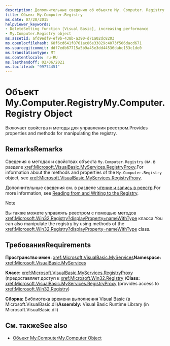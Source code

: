 ```yaml
---
description: Дополнительные сведения об объекте My. Computer. Registry
title: Объект My.Computer.Registry
ms.date: 07/20/2015
helpviewer_keywords:
- DeleteSetting function [Visual Basic], increasing performance
- My.Computer.Registry object
ms.assetid: afd9edf9-ef9b-438b-a390-d71a02dc8203
ms.openlocfilehash: 68f6cd641f8761ac86e33829c4073f506dacd671
ms.sourcegitcommit: ddf7edb67715a5b9a45e3dd44536dabc153c1de0
ms.translationtype: MT
ms.contentlocale: ru-RU
ms.lasthandoff: 02/06/2021
ms.locfileid: "99774451"
---
```

# <a name="mycomputerregistry-object"></a><span data-ttu-id="f851d-103">Объект My.Computer.Registry</span><span class="sxs-lookup"><span data-stu-id="f851d-103">My.Computer.Registry Object</span></span>

<span data-ttu-id="f851d-104">Включает свойства и методы для управления реестром.</span><span class="sxs-lookup"><span data-stu-id="f851d-104">Provides properties and methods for manipulating the registry.</span></span>  
  
## <a name="remarks"></a><span data-ttu-id="f851d-105">Remarks</span><span class="sxs-lookup"><span data-stu-id="f851d-105">Remarks</span></span>  

 <span data-ttu-id="f851d-106">Сведения о методах и свойствах объекта `My.Computer.Registry` см. в разделе <xref:Microsoft.VisualBasic.MyServices.RegistryProxy>.</span><span class="sxs-lookup"><span data-stu-id="f851d-106">For information about the methods and properties of the `My.Computer.Registry` object, see <xref:Microsoft.VisualBasic.MyServices.RegistryProxy>.</span></span>  
  
 <span data-ttu-id="f851d-107">Дополнительные сведения см. в разделе [чтение и запись в реестр](../../developing-apps/programming/computer-resources/reading-from-and-writing-to-the-registry.md).</span><span class="sxs-lookup"><span data-stu-id="f851d-107">For more information, see [Reading from and Writing to the Registry](../../developing-apps/programming/computer-resources/reading-from-and-writing-to-the-registry.md).</span></span>  
  
> [!NOTE]
> <span data-ttu-id="f851d-108">Вы также можете управлять реестром с помощью методов <xref:Microsoft.Win32.Registry?displayProperty=nameWithType> класса.</span><span class="sxs-lookup"><span data-stu-id="f851d-108">You can also manipulate the registry by using methods of the <xref:Microsoft.Win32.Registry?displayProperty=nameWithType> class.</span></span>  
  
## <a name="requirements"></a><span data-ttu-id="f851d-109">Требования</span><span class="sxs-lookup"><span data-stu-id="f851d-109">Requirements</span></span>  

 <span data-ttu-id="f851d-110">**Пространство имен:** <xref:Microsoft.VisualBasic.MyServices></span><span class="sxs-lookup"><span data-stu-id="f851d-110">**Namespace:** <xref:Microsoft.VisualBasic.MyServices></span></span>  
  
 <span data-ttu-id="f851d-111">**Класс:** <xref:Microsoft.VisualBasic.MyServices.RegistryProxy> (предоставляет доступ к <xref:Microsoft.Win32.Registry> )</span><span class="sxs-lookup"><span data-stu-id="f851d-111">**Class:** <xref:Microsoft.VisualBasic.MyServices.RegistryProxy> (provides access to <xref:Microsoft.Win32.Registry>)</span></span>  
  
 <span data-ttu-id="f851d-112">**Сборка:** Библиотека времени выполнения Visual Basic (в Microsoft.VisualBasic.dll)</span><span class="sxs-lookup"><span data-stu-id="f851d-112">**Assembly:** Visual Basic Runtime Library (in Microsoft.VisualBasic.dll)</span></span>  
  
## <a name="see-also"></a><span data-ttu-id="f851d-113">См. также</span><span class="sxs-lookup"><span data-stu-id="f851d-113">See also</span></span>

- [<span data-ttu-id="f851d-114">Объект My.Computer</span><span class="sxs-lookup"><span data-stu-id="f851d-114">My.Computer Object</span></span>](my-computer-object.md)
